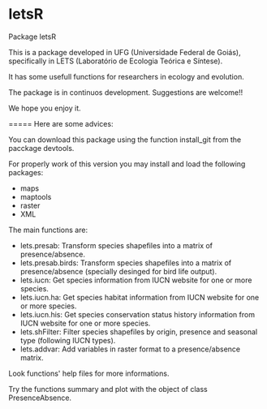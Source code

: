 letsR
=====

Package letsR

This is a package developed in UFG (Universidade Federal de Goiás), 
specifically in LETS (Laboratório de Ecologia Teórica e Síntese).

It has some usefull functions for researchers in ecology and evolution.

The package is in continuos development. Suggestions are welcome!!

We hope you enjoy it.


=====
Here are some advices:

You can download this package using the function install_git from the pacckage devtools. 

For properly work of this version you may install and load the following packages:
- maps
- maptools
- raster
- XML

The main functions are:

- lets.presab: Transform species shapefiles into a matrix of presence/absence. 
- lets.presab.birds: Transform species shapefiles into a matrix of presence/absence (specially desinged for bird life output).
- lets.iucn: Get species information from IUCN website for one or more species.
- lets.iucn.ha: Get species habitat information from IUCN website for one or more species.
- lets.iucn.his: Get species conservation status history information from IUCN website for one or more species.
- lets.shFilter: Filter species shapefiles by origin, presence and seasonal type (following IUCN types).
- lets.addvar: Add variables in raster format to a presence/absence matrix.

Look functions' help files for more informations.

Try the functions summary and plot with the object of class PresenceAbsence.
